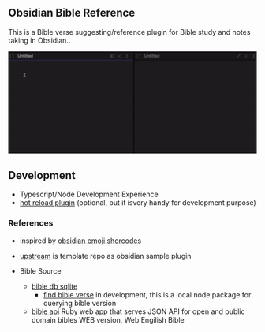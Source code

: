 ## Obsidian Bible Reference
This is a Bible verse suggesting/reference plugin for Bible study and notes taking in Obsidian..

![0.1.1 obsidian bible reference demo](demo/bible-reference-0.1.1.gif)

## Development
- Typescript/Node Development Experience
- [hot reload plugin](https://github.com/pjeby/hot-reload) (optional, but it isvery handy for development purpose)


### References
- inspired by [obsidian emoji shorcodes](https://github.com/phibr0/obsidian-emoji-shortcodes)
- [upstream](https://github.com/obsidianmd/obsidian-sample-plugin) is template repo as obsidian sample plugin

- Bible Source
  - [bible db sqlite](https://github.com/tim-hub/bible_databases)
    - [find bible verse](https://github.com/tim-hub/FindBibleVerse) in development, this is a local node package for querying bible version
  - [bible api](https://bible-api.com/) Ruby web app that serves JSON API for open and public domain bibles WEB version, Web Engilish Bible

